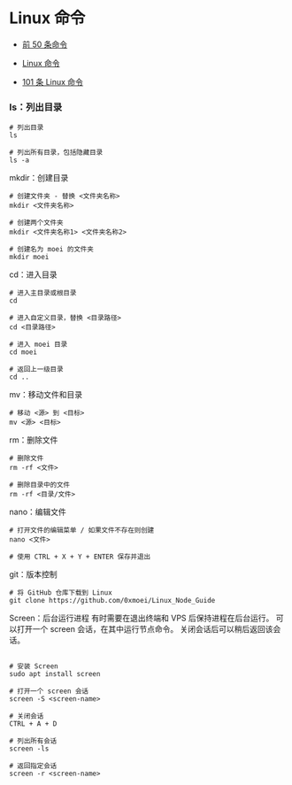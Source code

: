 # Linux 命令

* [前 50 条命令](https://www.digitalocean.com/community/tutorials/linux-commands)

* [Linux 命令](https://github.com/trinib/Linux-Bash-Commands)

* [101 条 Linux 命令](https://github.com/bobbyiliev/101-linux-commands-ebook)

### ls：列出目录
```console
# 列出目录
ls

# 列出所有目录，包括隐藏目录
ls -a
```
mkdir：创建目录
```console
# 创建文件夹 - 替换 <文件夹名称>
mkdir <文件夹名称>

# 创建两个文件夹
mkdir <文件夹名称1> <文件夹名称2>

# 创建名为 moei 的文件夹
mkdir moei
```
cd：进入目录
```console
# 进入主目录或根目录
cd

# 进入自定义目录，替换 <目录路径>
cd <目录路径>

# 进入 moei 目录
cd moei

# 返回上一级目录
cd ..
```
mv：移动文件和目录
```console
# 移动 <源> 到 <目标>
mv <源> <目标>
```
rm：删除文件
```console
# 删除文件
rm -rf <文件>

# 删除目录中的文件
rm -rf <目录/文件>
```
nano：编辑文件
```console
# 打开文件的编辑菜单 / 如果文件不存在则创建
nano <文件>

# 使用 CTRL + X + Y + ENTER 保存并退出

```
git：版本控制
```console
# 将 GitHub 仓库下载到 Linux
git clone https://github.com/0xmoei/Linux_Node_Guide
```
Screen：后台运行进程
有时需要在退出终端和 VPS 后保持进程在后台运行。
可以打开一个 screen 会话，在其中运行节点命令。
关闭会话后可以稍后返回该会话。
```console

# 安装 Screen
sudo apt install screen

# 打开一个 screen 会话
screen -S <screen-name>

# 关闭会话
CTRL + A + D

# 列出所有会话
screen -ls

# 返回指定会话
screen -r <screen-name>
```
